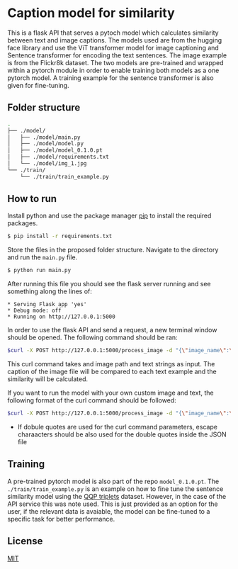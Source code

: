 # Caption model for similarity

This is a flask API that serves a pytoch model which calculates similarity between text and image captions.
The models used are from the hugging face library and use the ViT transformer model for image captioning and Sentence transformer 
for encoding the text sentences.
The image example is from the Flickr8k dataset.
The two models are pre-trained and wrapped within a pytorch module in order to enable training both models as a one pytorch model.
A training example for the sentence transformer is also given for fine-tuning.

## Folder structure

```bash
.
├── ./model/
│   ├── ./model/main.py
│   ├── ./model/model.py
│   ├── ./model/model_0.1.0.pt
│   ├── ./model/requirements.txt
│   └── ./model/img_1.jpg
└── ./train/
    └── ./train/train_example.py
```

## How to run

Install python and use the package manager [pip](https://pip.pypa.io/en/stable/) to install the required packages.

```bash
$ pip install -r requirements.txt
```
Store the files in the proposed folder structure.
Navigate to the directory and run the ```main.py``` file.

```bash
$ python run main.py
```
After running this file you should see the flask server running
and see something along the lines of:
```
* Serving Flask app 'yes'
* Debug mode: off
* Running on http://127.0.0.1:5000
```
In order to use the flask API and send a request, a new terminal window should be opened.
The following command should be ran:

```bash
$curl -X POST http://127.0.0.1:5000/process_image -d "{\"image_name\":\"img_1.jpg\",\"text\":\"Car driving outside,A girl playing tennis,The dog running\"}" -H "Content-Type: application/json"
```

This curl command takes and image path and text strings as input.
The caption of the image file will be compared to each text example and the similarity will be calculated.

If you want to run the model with your own custom image and text, the following format of the curl command should be followed:

```bash
$curl -X POST http://127.0.0.1:5000/process_image -d "{\"image_name\":\"<path_to_image_file>\",\"text\":\"<Example text 1>,<Example text 2>,<Example text 3>\"}" -H "Content-Type: application/json"
```

* If dobule quotes are used for the curl command parameters, escape charaacters should be also used for the double quotes inside the JSON file


## Training

A pre-trained pytorch model is also part of the repo ```model_0.1.0.pt```. The ```./train/train_example.py``` is an example on how to fine tune the sentence similarity model using the [QQP triplets](https://huggingface.co/datasets/embedding-data/QQP_triplets) dataset. However, in the case of the API service this was note used. This is just provided as an option for the user, if the relevant data is avaiable, the model can be fine-tuned to a specific task for better performance.


## License

[MIT](https://choosealicense.com/licenses/mit/)
